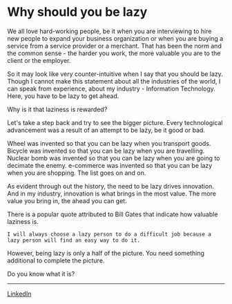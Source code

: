 # Why should you be lazy

We all love hard-working people, be it when you are interviewing to hire new people to expand your business organization or when you are buying a service from a service provider or a merchant. That has been the norm and the common sense - the harder you work, the more valuable you are to the client or the employer.

So it may look like very counter-intuitive when I say that you should be lazy. Though I cannot make this statement about all the industries of the world, I can speak from experience, about my industry - Information Technology. Here, you have to be lazy to get ahead.

Why is it that laziness is rewarded?

Let's take a step back and try to see the bigger picture. Every technological advancement was a result of an attempt to be lazy, be it good or bad.

Wheel was invented so that you can be lazy when you transport goods. Bicycle was invented so that you can be lazy when you are travelling. Nuclear bomb was invented so that you can be lazy when you are going to decimate the enemy. e-commerce was invented so that you can be lazy when you are shopping. The list goes on and on.

As evident through out the history, the need to be lazy drives innovation. And in my industry, innovation is what brings in the most value. The more value you bring in, the ahead you can get.

There is a popular quote attributed to Bill Gates that indicate how valuable laziness is.

    I will always choose a lazy person to do a difficult job because a lazy person will find an easy way to do it.

However, being lazy is only a half of the picture. You need something additional to complete the picture.

Do you know what it is?

---

[LinkedIn](https://www.linkedin.com/pulse/why-should-you-lazy-eranga-jayalatharachchi/)